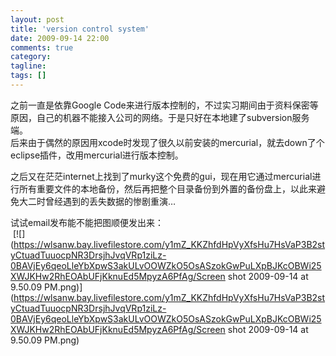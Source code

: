 ```yaml
---
layout: post
title: 'version control system'
date: 2009-09-14 22:00
comments: true
category: 
tagline: 
tags: []
---
```

    

之前一直是依靠Google Code来进行版本控制的，不过实习期间由于资料保密等原因，自己的机器不能接入公司的网络。于是只好在本地建了subversion服务端。  
后来由于偶然的原因用xcode时发现了很久以前安装的mercurial，就去down了个eclipse插件，改用mercurial进行版本控制。
  
之后又在茫茫internet上找到了murky这个免费的gui，现在用它通过mercurial进行所有重要文件的本地备份，然后再把整个目录备份到外置的备份盘上，以此来避免大二时曾经遇到的丢失数据的惨剧重演…  
  
试试email发布能不能把图顺便发出来：  
 [![](https://wlsanw.bay.livefilestore.com/y1mZ_KKZhfdHpVyXfsHu7HsVaP3B2styCtuadTuuocpNR3DrsjhJvqVRp1ziLz-0BAVjEy6qeoLleYbXpwS3akULvOOWZkO5OsASzokGwPuLXpBJKcOBWi25XWJKHw2RhEOAbUFjKknuEd5MpyzA6PfAg/Screen shot 2009-09-14 at 9.50.09 PM.png)](https://wlsanw.bay.livefilestore.com/y1mZ_KKZhfdHpVyXfsHu7HsVaP3B2styCtuadTuuocpNR3DrsjhJvqVRp1ziLz-0BAVjEy6qeoLleYbXpwS3akULvOOWZkO5OsASzokGwPuLXpBJKcOBWi25XWJKHw2RhEOAbUFjKknuEd5MpyzA6PfAg/Screen shot 2009-09-14 at 9.50.09 PM.png)  

